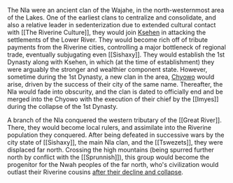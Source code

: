 The Nla were an ancient clan of the Wajahe, in the north-westernmost area of the Lakes. One of the earliest clans to centralize and consolidate, and also a relative leader in sedenterization due to extended cultural contact with [[The Riverine Culture]], they would join [Ksehen](Ksehen%20Clan) in attacking the settlements of the Lower River. They would become rich off of tribute payments from the Riverine cities, controlling a major bottleneck of regional trade, eventually subjugating even [[Sishaxy]]. They would establish the 1st Dynasty along with Ksehen, in which (at the time of establishment) they were arguably the stronger and wealthier component state. However, sometime during the 1st Dynasty, a new clan in the area, [Chyowo](Chyowo%20Clan) would arise, driven by the success of their city of the same name. Thereafter, the Nla would fade into obscurity, and the clan is dated to officially end and be merged into the Chyowo with the execution of their chief by the [[Imyes]] during the collapse of the 1st Dynasty.

A branch of the Nla conquered the western tributary of the [[Great River]]. There, they would become local rulers, and assimilate into the Riverine population they conquered. After being defeated in successive wars by the city state of [[Sishaxy]], the main Nla clan, and the [[Tswezets]], they were displaced far north. Crossing the high mountains (being spurred further north by conflict with the [[Sprunnish]]), this group would become the progenitor for the Nwah peoples of the far north, who's civilization would outlast their Riverine cousins [after their decline and collapse](Decline%20of%20the%20Riverine%20Civilization).
